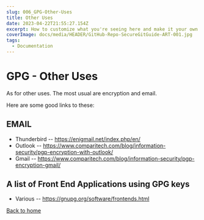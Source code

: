 ```yaml
---
slug: 006_GPG-Other-Uses
title: Other Uses
date: 2023-04-22T21:55:27.154Z
excerpt: How to customize what you're seeing here and make it your own.
coverImage: docs/media/HEADER/GitHub-Repo-SecureGitGuide-ART-001.jpg
tags:
  - Documentation
---
```


# GPG - Other Uses

As for other uses.
The most usual are encryption and email.

Here are some good links to these:

## EMAIL

- Thunderbird -- <https://enigmail.net/index.php/en/>
- Outlook -- <https://www.comparitech.com/blog/information-security/pgp-encryption-with-outlook/>
- Gmail -- <https://www.comparitech.com/blog/information-security/pgp-encryption-gmail/>

## A list of Front End Applications using GPG keys

- Various -- <https://gnupg.org/software/frontends.html>

[Back to home](./)
